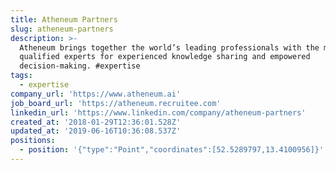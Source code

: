 ```yaml
---
title: Atheneum Partners
slug: atheneum-partners
description: >-
  Atheneum brings together the world’s leading professionals with the most
  qualified experts for experienced knowledge sharing and empowered
  decision-making. #expertise
tags:
  - expertise
company_url: 'https://www.atheneum.ai'
job_board_url: 'https://atheneum.recruitee.com'
linkedin_url: 'https://www.linkedin.com/company/atheneum-partners'
created_at: '2018-01-29T12:36:01.528Z'
updated_at: '2019-06-16T10:36:08.537Z'
positions:
  - position: '{"type":"Point","coordinates":[52.5289797,13.4100956]}'
---
```


